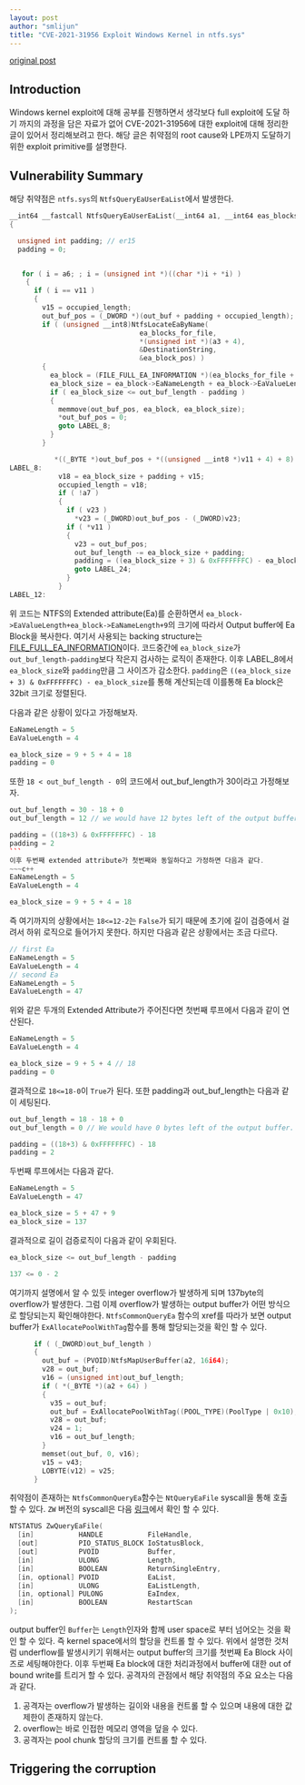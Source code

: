 ```yaml
---
layout: post
author: "smlijun" 
title: "CVE-2021-31956 Exploit Windows Kernel in ntfs.sys"
--- 
```


[original post](https://research.nccgroup.com/2021/07/15/cve-2021-31956-exploiting-the-windows-kernel-ntfs-with-wnf-part-1) 

Introduction 
---
Windows kernel exploit에 대해 공부를 진행하면서 생각보다 full exploit에 도달 하기 까지의 과정을 담은 자료가 없어 CVE-2021-31956에 대한 exploit에 대해 정리한 글이 있어서 정리해보려고 한다. 해당 글은 취약점의 root cause와 LPE까지 도달하기 위한 exploit primitive를 설명한다.

Vulnerability Summary
---
해당 취약점은 `ntfs.sys`의 `NtfsQueryEaUserEaList`에서 발생한다.
~~~c++
__int64 __fastcall NtfsQueryEaUserEaList(__int64 a1, __int64 eas_blocks_for_file, __int64 a3, __int64 out_buf, unsigned int out_buf_length, unsigned int *a6, char a7)
{

  unsigned int padding; // er15
  padding = 0;


   for ( i = a6; ; i = (unsigned int *)((char *)i + *i) )
    {
      if ( i == v11 )
      {
        v15 = occupied_length;
        out_buf_pos = (_DWORD *)(out_buf + padding + occupied_length);
        if ( (unsigned __int8)NtfsLocateEaByName(
                                ea_blocks_for_file,
                                *(unsigned int *)(a3 + 4),
                                &DestinationString,
                                &ea_block_pos) )
        {
          ea_block = (FILE_FULL_EA_INFORMATION *)(ea_blocks_for_file + ea_block_pos);
          ea_block_size = ea_block->EaNameLength + ea_block->EaValueLength + 9;           // Attacker controlled from Ea
          if ( ea_block_size <= out_buf_length - padding )                                // The check which can underflow
          {
            memmove(out_buf_pos, ea_block, ea_block_size);
            *out_buf_pos = 0;
            goto LABEL_8;
          }
        }

           *((_BYTE *)out_buf_pos + *((unsigned __int8 *)v11 + 4) + 8) = 0;
LABEL_8:
            v18 = ea_block_size + padding + v15;
            occupied_length = v18;
            if ( !a7 )
            {
              if ( v23 )
                *v23 = (_DWORD)out_buf_pos - (_DWORD)v23;
              if ( *v11 )
              {
                v23 = out_buf_pos;
                out_buf_length -= ea_block_size + padding;
                padding = ((ea_block_size + 3) & 0xFFFFFFFC) - ea_block_size;
                goto LABEL_24;
              }
            }
LABEL_12:
~~~

위 코드는 NTFS의 Extended attribute(Ea)를 순환하면서 `ea_block->EaValueLength+ea_block->EaNameLength+9`의 크기에 따라서 Output buffer에 Ea Block을 복사한다. 여기서 사용되는 backing structure는 [FILE_FULL_EA_INFORMATION](https://docs.microsoft.com/en-us/windows-hardware/drivers/ddi/wdm/ns-wdm-_file_full_ea_information)이다. 코드중간에 `ea_block_size`가 `out_buf_length-padding`보다 작은지 검사하는 로직이 존재한다. 이후 LABEL_8에서 `ea_block_size`와 `padding`만큼 그 사이즈가 감소한다. `padding`은 `((ea_block_size + 3) & 0xFFFFFFFC) - ea_block_size`를 통해 계산되는데 이를통해 Ea block은 32bit 크기로 정렬된다.

다음과 같은 상황이 있다고 가정해보자.
~~~c++
EaNameLength = 5
EaValueLength = 4

ea_block_size = 9 + 5 + 4 = 18
padding = 0
~~~
또한 `18 < out_buf_length - 0`의 코드에서 out_buf_length가 30이라고 가정해보자.
~~~c++
out_buf_length = 30 - 18 + 0
out_buf_length = 12 // we would have 12 bytes left of the output buffer.

padding = ((18+3) & 0xFFFFFFFC) - 18
padding = 2
```
이후 두번째 extended attribute가 첫번째와 동일하다고 가정하면 다음과 같다.
~~~c++
EaNameLength = 5
EaValueLength = 4

ea_block_size = 9 + 5 + 4 = 18
~~~
즉 여기까지의 상황에서는 `18<=12-2`는 `False`가 되기 때문에 초기에 길이 검증에서 걸려서 하위 로직으로 들어가지 못한다. 하지만 다음과 같은 상황에서는 조금 다르다.
~~~c++
// first Ea
EaNameLength = 5
EaValueLength = 4
// second Ea
EaNameLength = 5
EaValueLength = 47
~~~
위와 같은 두개의 Extended Attribute가 주어진다면 첫번째 루프에서 다음과 같이 연산된다.
~~~c++
EaNameLength = 5
EaValueLength = 4

ea_block_size = 9 + 5 + 4 // 18
padding = 0
~~~
결과적으로 `18<=18-0`이 `True`가 된다. 또한 padding과 out_buf_length는 다음과 같이 세팅된다.
~~~c++
out_buf_length = 18 - 18 + 0 
out_buf_length = 0 // We would have 0 bytes left of the output buffer.

padding = ((18+3) & 0xFFFFFFFC) - 18
padding = 2
~~~
두번째 루프에서는 다음과 같다.
~~~c++
EaNameLength = 5
EaValueLength = 47

ea_block_size = 5 + 47 + 9
ea_block_size = 137
~~~
결과적으로 길이 검증로직이 다음과 같이 우회된다.
~~~c++
ea_block_size <= out_buf_length - padding

137 <= 0 - 2
~~~
여기까지 설명에서 알 수 있듯 integer overflow가 발생하게 되며 137byte의 overflow가 발생한다. 그럼 이제 overflow가 발생하는 output buffer가 어떤 방식으로 할당되는지 확인해야한다.
`NtfsCommonQueryEa` 함수의 xref를 따라가 보면 output buffer가 `ExAllocatePoolWithTag`함수를 통해 할당되는것을 확인 할 수 있다.
~~~c++
      if ( (_DWORD)out_buf_length )
      {
        out_buf = (PVOID)NtfsMapUserBuffer(a2, 16i64);
        v28 = out_buf;
        v16 = (unsigned int)out_buf_length;
        if ( *(_BYTE *)(a2 + 64) )
        {
          v35 = out_buf;
          out_buf = ExAllocatePoolWithTag((POOL_TYPE)(PoolType | 0x10), (unsigned int)out_buf_length, 0x4546744Eu);
          v28 = out_buf;
          v24 = 1;
          v16 = out_buf_length;
        }
        memset(out_buf, 0, v16);
        v15 = v43;
        LOBYTE(v12) = v25;
      }
~~~
취약점이 존재하는 `NtfsCommonQueryEa`함수는 `NtQueryEaFile` syscall을 통해 호출 할 수 있다. `ZW` 버전의 syscall은 다음 [링크](https://docs.microsoft.com/en-us/windows-hardware/drivers/ddi/ntifs/nf-ntifs-zwqueryeafile)에서 확인 할 수 있다.
~~~c++
NTSTATUS ZwQueryEaFile(
  [in]           HANDLE           FileHandle,
  [out]          PIO_STATUS_BLOCK IoStatusBlock,
  [out]          PVOID            Buffer,
  [in]           ULONG            Length,
  [in]           BOOLEAN          ReturnSingleEntry,
  [in, optional] PVOID            EaList,
  [in]           ULONG            EaListLength,
  [in, optional] PULONG           EaIndex,
  [in]           BOOLEAN          RestartScan
);
~~~
output buffer인 `Buffer`는 `Length`인자와 함께 user space로 부터 넘어오는 것을 확인 할 수 있다. 즉 kernel space에서의 할당을 컨트롤 할 수 있다. 위에서 설명한 것처럼 underflow를 발생시키기 위해서는 output buffer의 크기를 첫번째 Ea Block 사이즈로 세팅해야한다. 이후 두번째 Ea block에 대한 처리과정에서 buffer에 대한 out of bound write를 트리거 할 수 있다. 공격자의 관점에서 해당 취약점의 주요 요소는 다음과 같다.
1. 공격자는 overflow가 발생하는 길이와 내용을 컨트롤 할 수 있으며 내용에 대한 값 제한이 존재하지 않는다.
2. overflow는 바로 인접한 메모리 영역을 덮을 수 있다.
3. 공격자는 pool chunk 할당의 크기를 컨트롤 할 수 있다.

Triggering the corruption
---
